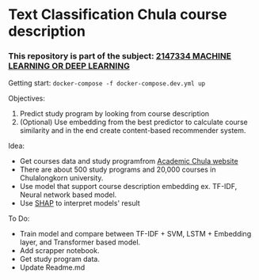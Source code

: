 # Text Classification Chula course description

### This repository is part of the subject: [2147334 MACHINE LEARNING OR DEEP LEARNING](https://cugetreg.com/I/courses/2147334?term=2564%2F1)

Getting start: `docker-compose -f docker-compose.dev.yml up`

Objectives:
1. Predict study program by looking from course description
2. (Optional) Use embedding from the best predictor to calculate course similarity and in the end create content-based recommender system.

Idea:
- Get courses data and study programfrom [Academic Chula website](http://www.academic.chula.ac.th/search/searchthai.asp)
- There are about 500 study programs and 20,000 courses in Chulalongkorn university.
- Use model that support course description embedding ex. TF-IDF, Neural network based model. 
- Use [SHAP](https://github.com/slundberg/shap) to interpret models' result

To Do:
- Train model and compare between TF-IDF + SVM, LSTM + Embedding layer, and Transformer based model.
- Add scrapper notebook.
- Get study program data.
- Update Readme.md